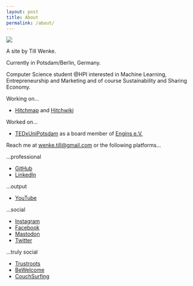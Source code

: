```yaml
---
layout: post
title: About
permalink: /about/
---
```


![](https://raw.githubusercontent.com/tillwenke/tillwenke.github.io/main/favicon.ico)

A site by Till Wenke.

Currently in Potsdam/Berlin, Germany.

Computer Science student @HPI interested in Machine Learning, Entrepreneurship and Marketing and of course Sustainability and Sharing Economy.

Working on...
- [Hitchmap](https://hitchmap.com/) and [Hitchwiki](https://hitchwiki.org/en/Main_Page)

Worked on...
- [TEDxUniPotsdam](https://tedxunipotsdam.de/) as a board member of [Engins e.V.](https://tedxpotsdam.de/en/engins)

Reach me at [wenke.till@gmail.com](mailto:wenke.till@gmail.com) or the following platforms...

...professional
- [GitHub](https://github.com/tillwenke)
- [LinkedIn](https://www.linkedin.com/in/till-wenke-7768a51b5/?originalSubdomain=de)


...output
- [YouTube](https://www.youtube.com/channel/UChdzVLXFegUF9oTZY0t7HJw)


...social
- [Instagram](https://www.instagram.com/tillwenke/?hl=en)
- [Facebook](https://www.fahttps://techhub.social/auth/sign_incebook.com/till.wenke)
- [Mastodon](https://techhub.social/@TillWenke)
- [Twitter](https://twitter.com/tillwenke)


...truly social

- [Trustroots](https://www.trustroots.org/profile/tillwenke)
- [BeWelcome](https://bewelcome.org/members/TillWenke)
- [CouchSurfing](https://www.couchsurfing.com/people/till-wenke)
